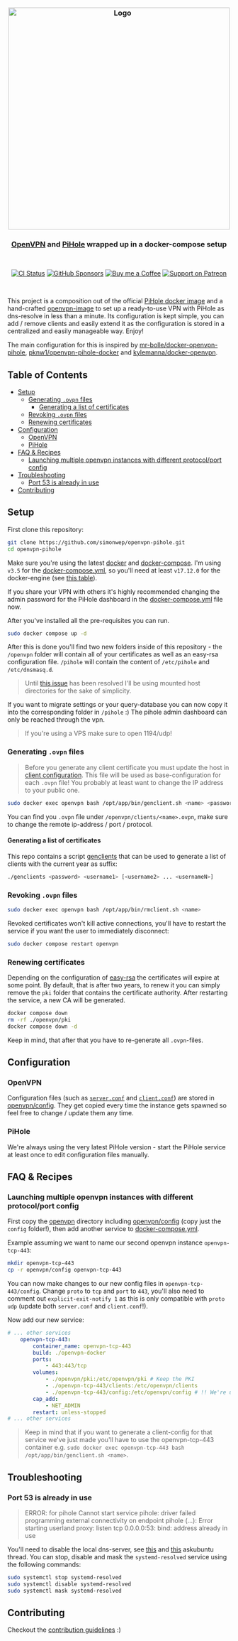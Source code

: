 <h3 align="center">
    <img src="https://user-images.githubusercontent.com/30767528/91841822-4a3a5900-ec53-11ea-92fe-4bde2acccac4.png" alt="Logo" width="500">
</h3>

<h3 align="center">
    <a href="https://openvpn.net">OpenVPN</a> and <a href="https://pi-hole.net">PiHole</a> wrapped up in a docker-compose setup
</h3>

<br/>

<p align="center">
  <a href="https://github.com/simonwep/openvpn-pihole/actions?query=workflow%3Amain"><img
     alt="CI Status"
     src="https://github.com/simonwep/openvpn-pihole/actions/workflows/main.yml/badge.svg"/></a>
  <a href="https://github.com/sponsors/simonwep"><img
     alt="GitHub Sponsors"
     src="https://img.shields.io/badge/GitHub-sponsor-0A5DFF.svg"></a>
  <a href="https://www.buymeacoffee.com/aVc3krbXQ"><img
     alt="Buy me a Coffee"
     src="https://img.shields.io/badge/Buy%20Me%20A%20Coffee-donate-FF813F.svg"></a>
  <a href="https://www.patreon.com/simonwep"><img
     alt="Support on Patreon"
     src="https://img.shields.io/badge/Patreon-support-FA8676.svg"></a>
</p>
<br>

This project is a composition out of the official [PiHole docker image](https://github.com/pi-hole/docker-pi-hole) and a hand-crafted [openvpn-image](openvpn-docker) to set up a ready-to-use VPN with PiHole as dns-resolve in less than a minute.
Its configuration is kept simple, you can add / remove clients and easily extend it as the configuration is stored in a centralized and easily manageable way.
Enjoy!

The main configuration for this is inspired by [mr-bolle/docker-openvpn-pihole](https://github.com/mr-bolle/docker-openvpn-pihole), [pknw1/openvpn-pihole-docker](https://github.com/pknw1/openvpn-pihole-docker)
and [kylemanna/docker-openvpn](https://github.com/kylemanna/docker-openvpn).

## Table of Contents
- [Setup](#setup)
    - [Generating `.ovpn` files](#generating-ovpn-files)
        - [Generating a list of certificates](#generating-a-list-of-certificates)
    - [Revoking `.ovpn` files](#revoking-ovpn-files)
    - [Renewing certificates](#renewing-certificates)
- [Configuration](#configuration)
    - [OpenVPN](#openvpn)
    - [PiHole](#pihole)
- [FAQ & Recipes](#faq--recipes)
    - [Launching multiple openvpn instances with different protocol/port config](#launching-multiple-openvpn-instances-with-different-protocolport-config)
- [Troubleshooting](#troubleshooting)
    - [Port 53 is already in use](#port-53-is-already-in-use)
- [Contributing](#contributing)

## Setup

First clone this repository:

```sh
git clone https://github.com/simonwep/openvpn-pihole.git
cd openvpn-pihole
```

Make sure you're using the latest [docker](https://docs.docker.com/get-docker/) and [docker-compose](https://docs.docker.com/compose).
I'm using `v3.5` for the [docker-compose.yml](docker-compose.yml), so you'll need at least `v17.12.0` for the docker-engine (see [this table](https://docs.docker.com/compose/compose-file/#compose-and-docker-compatibility-matrix)).

If you share your VPN with others it's highly recommended changing the admin password for the PiHole dashboard in the [docker-compose.yml](docker-compose.yml) file now.

After you've installed all the pre-requisites you can run.
```sh
sudo docker compose up -d
```

After this is done you'll find two new folders inside of this repository - the `/openvpn` folder will contain all of your certificates as well as an easy-rsa configuration file.
`/pihole` will contain the content of `/etc/pihole` and `/etc/dnsmasq.d`.

> Until [this issue](https://github.com/moby/moby/issues/32582) has been resolved I'll be using mounted host directories for the sake of simplicity.

If you want to migrate settings or your query-database you can now copy it into the corresponding folder in `/pihole` :)
The pihole admin dashboard can only be reached through the vpn.

> If you're using a VPS make sure to open 1194/udp!

### Generating `.ovpn` files

> Before you generate any client certificate you must update the host in [client configuration](openvpn/config/client.conf).
> This file will be used as base-configuration for each `.ovpn` file! You probably at least want to change the IP address to your public one.

```sh
sudo docker exec openvpn bash /opt/app/bin/genclient.sh <name> <password?>
```

You can find you `.ovpn` file under `/openvpn/clients/<name>.ovpn`, make sure to change the remote ip-address / port / protocol.

#### Generating a list of certificates

This repo contains a script [genclients](genclients.sh) that can be used to generate a list of clients with the current year as suffix:

```sh
./genclients <password> <username1> [<username2> ... <usernameN>]
```

### Revoking `.ovpn` files

```sh
sudo docker exec openvpn bash /opt/app/bin/rmclient.sh <name>
```

Revoked certificates won't kill active connections, you'll have to restart the service if you want the user to immediately disconnect:
```sh
sudo docker compose restart openvpn
```

### Renewing certificates

Depending on the configuration of [easy-rsa](openvpn/config/easy-rsa.vars) the certificates will expire at some point.
By default, that is after two years, to renew it you can simply remove the `pki` folder that contains the certificate authority.
After restarting the service, a new CA will be generated.

```sh
docker compose down
rm -rf ./openvpn/pki
docker compose down -d
```

Keep in mind, that after that you have to re-generate all `.ovpn`-files.

## Configuration

### OpenVPN

Configuration files (such as [`server.conf`](openvpn/config/server.conf) and [`client.conf`](openvpn/config/client.conf)) are stored in [openvpn/config](openvpn/config).
They get copied every time the instance gets spawned so feel free to change / update them any time.

### PiHole

We're always using the very latest PiHole version - start the PiHole service at least once to edit configuration files manually.

## FAQ & Recipes

### Launching multiple openvpn instances with different protocol/port config
First copy the [openvpn](openvpn) directory including [openvpn/config](openvpn/config) (copy just the `config` folder!), then add another service to [docker-compose.yml](docker-compose.yml).

Example assuming we want to name our second openvpn instance `openvpn-tcp-443`:
```sh
mkdir openvpn-tcp-443
cp -r openvpn/config openvpn-tcp-443
```

You can now make changes to our new config files in `openvpn-tcp-443/config`. Change `proto` to `tcp` and `port` to `443`,
you'll also need to comment out `explicit-exit-notify 1` as this is only compatible with `proto udp` (update both `server.conf` and `client.conf`!).

Now add our new service:
```yaml
# ... other services
    openvpn-tcp-443:
        container_name: openvpn-tcp-443
        build: ./openvpn-docker
        ports:
            - 443:443/tcp
        volumes:
            - ./openvpn/pki:/etc/openvpn/pki # Keep the PKI
            - ./openvpn-tcp-443/clients:/etc/openvpn/clients
            - ./openvpn-tcp-443/config:/etc/openvpn/config # !! We're using our second configuration
        cap_add:
            - NET_ADMIN
        restart: unless-stopped
# ... other services
```

> Keep in mind that if you want to generate a client-config for that service  we've just made you'll
> have to use the openvpn-tcp-443 container e.g. `sudo docker exec openvpn-tcp-443 bash /opt/app/bin/genclient.sh <name>`.

## Troubleshooting

### Port 53 is already in use

> ERROR: for pihole  Cannot start service pihole: driver failed programming external connectivity on endpoint pihole (...): Error starting userland proxy: listen tcp 0.0.0.0:53: bind: address already in use

You'll need to disable the local dns-server, see [this](https://askubuntu.com/questions/907246/how-to-disable-systemd-resolved-in-ubuntu) and [this](https://askubuntu.com/questions/191226/dnsmasq-failed-to-create-listening-socket-for-port-53-address-already-in-use) askubuntu thread.
You can stop, disable and mask the `systemd-resolved` service using the following commands:

```sh
sudo systemctl stop systemd-resolved
sudo systemctl disable systemd-resolved
sudo systemctl mask systemd-resolved
```

## Contributing

Checkout the [contribution guidelines](.github/CONTRIBUTING.md) :)
